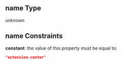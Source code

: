 ## name Type

unknown

## name Constraints

**constant**: the value of this property must be equal to:

```json
"extension-center"
```
